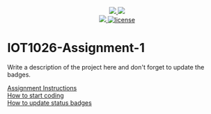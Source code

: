 
<p align="center">
	<a href="https://github.com/Cathnava21/IOT1026-Assignment-1/actions/workflows/ci.yml">
    <img src="https://github.com/Cathnava21/IOT1026-Assignment-1/actions/workflows/ci.yml/badge.svg"/>
    </a>
	<a href="https://github.com/Cathnava21/IOT1026-Assignment-1/actions/workflows/formatting.yml">
    <img src="https://github.com/Cathnava21/IOT1026-Assignment-1/actions/workflows/formatting.yml/badge.svg"/>
	<br/>
    <a href="https://codecov.io/gh/Cathnava21/IOT1026-Assignment-1" > 
    <img src="https://codecov.io/gh/Cathnava21/IOT1026-Assignment-1/branch/main/graph/badge.svg?token=JS0857X5JD"/>
	<img title="MIT License" alt="license" src="https://img.shields.io/badge/license-MIT-informational?style=flat-square">	
    </a>
</p>

# IOT1026-Assignment-1
Write a description of the project here and don't forget to update the badges.  

[Assignment Instructions](docs/instructions.md)  
[How to start coding](docs/how-to-use.md)  
[How to update status badges](docs/how-to-update-badges.md)
